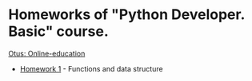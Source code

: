 # Homeworks of "Python Developer. Basic" course. 

[Otus: Online-education](https://otus.ru)

* [Homework 1](homework_01) - Functions and data structure
